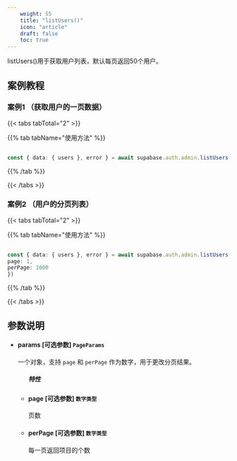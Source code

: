 ```yaml
---
    weight: 55
    title: "listUsers()"
    icon: "article"
    draft: false
    toc: true
---
```


listUsers()用于获取用户列表，默认每页返回50个用户。


## 案例教程

### 案例1 （获取用户的一页数据）

{{< tabs tabTotal="2" >}}


{{% tab tabName="使用方法" %}}



  ```ts
                                                                                   
const { data: { users }, error } = await supabase.auth.admin.listUsers()
  ```



{{% /tab %}}

{{< /tabs >}}

### 案例2 （用户的分页列表）

{{< tabs tabTotal="2" >}}


{{% tab tabName="使用方法" %}}



  ```ts
                                                                                   
const { data: { users }, error } = await supabase.auth.admin.listUsers({
  page: 1,
  perPage: 1000
})
  ```



{{% /tab %}}

{{< /tabs >}}







## 参数说明

<ul className="method-list-group">
  

<li className="method-list-item">
  <h4 className="method-list-item-label">
    <span className="method-list-item-label-name">
      params
    </span>
    <span className="method-list-item-label-badge required">
      [可选参数]
    </span>
    <span className="method-list-item-validation">
      <code>PageParams</code>
    </span>
  </h4>
<div class="method-list-item-description">

一个对象，支持 `page` 和 `perPage` 作为数字，用于更改分页结果。

  </div>
  
<ul className="method-list-group">
  <h5 class="method-list-title method-list-title-isChild expanded">特性</h5>

<li className="method-list-item">
  <h4 className="method-list-item-label">
    <span className="method-list-item-label-name">
      page
    </span>
    <span className="method-list-item-label-badge required">
      [可选参数]
    </span>
    <span className="method-list-item-validation">
      <code>数字类型</code>
    </span>
  </h4>
  <div class="method-list-item-description">

页数

  </div>
  
</li>


<li className="method-list-item">
  <h4 className="method-list-item-label">
    <span className="method-list-item-label-name">
      perPage
    </span>
    <span className="method-list-item-label-badge required">
      [可选参数]
    </span>
    <span className="method-list-item-validation">
      <code>数字类型</code>
    </span>
  </h4>
  <div class="method-list-item-description">

每一页返回项目的个数

  </div>
  
</li>





</ul>

</li>

</ul>